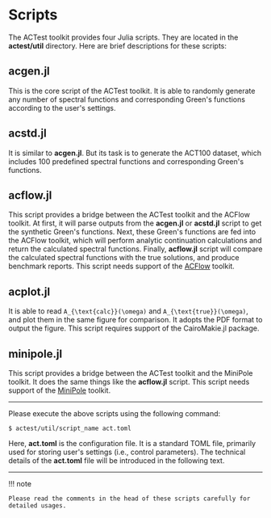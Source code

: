 # Scripts

The ACTest toolkit provides four Julia scripts. They are located in the **actest/util** directory. Here are brief descriptions for these scripts:

## acgen.jl

This is the core script of the ACTest toolkit. It is able to randomly generate any number of spectral functions and corresponding Green's functions according to the user's settings.

## acstd.jl

It is similar to **acgen.jl**. But its task is to generate the ACT100 dataset, which includes 100 predefined spectral functions and corresponding Green's functions.

## acflow.jl

This script provides a bridge between the ACTest toolkit and the ACFlow toolkit. At first, it will parse outputs from the **acgen.jl** or **acstd.jl** script to get the synthetic Green's functions. Next, these Green's functions are fed into the ACFlow toolkit, which will perform analytic continuation calculations and return the calculated spectral functions. Finally, **acflow.jl** script will compare the calculated spectral functions with the true solutions, and produce benchmark reports. This script needs support of the [ACFlow](https://github.com/huangli712/ACFlow) toolkit.

## acplot.jl

It is able to read ``A_{\text{calc}}(\omega)`` and ``A_{\text{true}}(\omega)``, and plot them in the same figure for comparison. It adopts the PDF format to output the figure. This script requires support of the CairoMakie.jl package.

## minipole.jl

This script provides a bridge between the ACTest toolkit and the MiniPole toolkit. It does the same things like the **acflow.jl** script. This script needs support of the [MiniPole](https://github.com/Green-Phys/MiniPole) toolkit.

---

Please execute the above scripts using the following command:

```shell
$ actest/util/script_name act.toml
```

Here, **act.toml** is the configuration file. It is a standard TOML file, primarily used for storing user's settings (i.e., control parameters). The technical details of the **act.toml** file will be introduced in the following text.

---

!!! note

    Please read the comments in the head of these scripts carefully for detailed usages.

